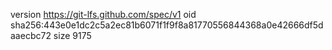 version https://git-lfs.github.com/spec/v1
oid sha256:443e0e1dc2c5a2ec81b6071f1f9f8a81770556844368a0e42666df5daaecbc72
size 9175
